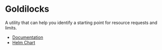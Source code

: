 # Goldilocks

A utility that can help you identify a starting point for resource requests and limits.

- [Documentation](https://goldilocks.docs.fairwinds.com)
- [Helm Chart](https://github.com/FairwindsOps/charts/tree/master/stable/goldilocks)
